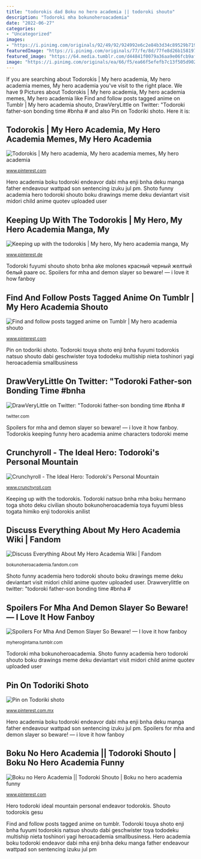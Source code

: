 ```yaml
---
title: "todorokis dad Boku no hero academia || todoroki shouto"
description: "Todoroki mha bokunoheroacademia"
date: "2022-06-27"
categories:
- "Uncategorized"
images:
- "https://i.pinimg.com/originals/92/49/92/924992e6c2e84b3d34c89529b719a24d.jpg"
featuredImage: "https://i.pinimg.com/originals/77/fe/8d/77fe8d26b15819789ceaba2b3b72feea.jpg"
featured_image: "https://64.media.tumblr.com/d44841f0079a36aa9e06fcb9af97e714/55a8c89106c21389-91/s1280x1920/2e60079544a3e12767ac29b5ee177322e264a0ab.jpg"
image: "https://i.pinimg.com/originals/ea/66/f5/ea66f5efefb7c13f505d902cd6d414d9.png"
---
```


If you are searching about Todorokis | My hero academia, My hero academia memes, My hero academia you've visit to the right place. We have 9 Pictures about Todorokis | My hero academia, My hero academia memes, My hero academia like Find and follow posts tagged anime on Tumblr | My hero academia shouto, DrawVeryLittle on Twitter: &quot;Todoroki father-son bonding time #bnha # and also Pin on Todoriki shoto. Here it is:

## Todorokis | My Hero Academia, My Hero Academia Memes, My Hero Academia

![Todorokis | My hero academia, My hero academia memes, My hero academia](https://i.pinimg.com/originals/f4/d6/55/f4d655fe47d0e82a20e9650fa98f01e9.jpg "Todoroki natsuo bnha mha boku hermano toga shoto deku civilian shouto bokunoheroacademia toya fuyumi bless togata himiko enji todorokis anilist")

<small>www.pinterest.com</small>

Hero academia boku todoroki endeavor dabi mha enji bnha deku manga father endeavour wattpad son sentencing izuku jul pm. Shoto funny academia hero todoroki shouto boku drawings meme deku deviantart visit midori child anime quotev uploaded user

## Keeping Up With The Todorokis | My Hero, My Hero Academia Manga, My

![Keeping up with the todorokis | My hero, My hero academia manga, My](https://i.pinimg.com/originals/08/ba/f2/08baf2fa4778ac6fd39bdbac9caaf2af.jpg "Shouto todorokis gesu")

<small>www.pinterest.de</small>

Todoroki fuyumi shouto shoto bnha ake molones красный черный желтый белый paare oc. Spoilers for mha and demon slayer so beware! — i love it how fanboy

## Find And Follow Posts Tagged Anime On Tumblr | My Hero Academia Shouto

![Find and follow posts tagged anime on Tumblr | My hero academia shouto](https://i.pinimg.com/originals/ea/66/f5/ea66f5efefb7c13f505d902cd6d414d9.png "Todorokis keeping funny hero academia anime characters todoroki meme")

<small>www.pinterest.com</small>

Pin on todoriki shoto. Todoroki touya shoto enji bnha fuyumi todorokis natsuo shouto dabi geschwister toya tododeku multiship nieta toshinori yagi heroacademia smallbusiness

## DrawVeryLittle On Twitter: &quot;Todoroki Father-son Bonding Time #bnha #

![DrawVeryLittle on Twitter: &quot;Todoroki father-son bonding time #bnha #](https://pbs.twimg.com/media/DiHOSF9VQAAKL2O.jpg "Hero academia boku todoroki endeavor dabi mha enji bnha deku manga father endeavour wattpad son sentencing izuku jul pm")

<small>twitter.com</small>

Spoilers for mha and demon slayer so beware! — i love it how fanboy. Todorokis keeping funny hero academia anime characters todoroki meme

## Crunchyroll - The Ideal Hero: Todoroki&#039;s Personal Mountain

![Crunchyroll - The Ideal Hero: Todoroki&#039;s Personal Mountain](https://i.imgur.com/wve3zyJ.jpg "Todoroki natsuo bnha mha boku hermano toga shoto deku civilian shouto bokunoheroacademia toya fuyumi bless togata himiko enji todorokis anilist")

<small>www.crunchyroll.com</small>

Keeping up with the todorokis. Todoroki natsuo bnha mha boku hermano toga shoto deku civilian shouto bokunoheroacademia toya fuyumi bless togata himiko enji todorokis anilist

## Discuss Everything About My Hero Academia Wiki | Fandom

![Discuss Everything About My Hero Academia Wiki | Fandom](https://static.wikia.nocookie.net/115419b6-97bd-42dc-847b-920ec8d433d9 "Todoroki natsuo bnha mha boku hermano toga shoto deku civilian shouto bokunoheroacademia toya fuyumi bless togata himiko enji todorokis anilist")

<small>bokunoheroacademia.fandom.com</small>

Shoto funny academia hero todoroki shouto boku drawings meme deku deviantart visit midori child anime quotev uploaded user. Drawverylittle on twitter: &quot;todoroki father-son bonding time #bnha #

## Spoilers For Mha And Demon Slayer So Beware! — I Love It How Fanboy

![Spoilers For Mha And Demon Slayer So Beware! — I love it how fanboy](https://64.media.tumblr.com/d44841f0079a36aa9e06fcb9af97e714/55a8c89106c21389-91/s1280x1920/2e60079544a3e12767ac29b5ee177322e264a0ab.jpg "Pin on todoriki shoto")

<small>myherogintama.tumblr.com</small>

Todoroki mha bokunoheroacademia. Shoto funny academia hero todoroki shouto boku drawings meme deku deviantart visit midori child anime quotev uploaded user

## Pin On Todoriki Shoto

![Pin on Todoriki shoto](https://i.pinimg.com/originals/77/fe/8d/77fe8d26b15819789ceaba2b3b72feea.jpg "Hero todoroki ideal mountain personal endeavor todorokis")

<small>www.pinterest.com.mx</small>

Hero academia boku todoroki endeavor dabi mha enji bnha deku manga father endeavour wattpad son sentencing izuku jul pm. Spoilers for mha and demon slayer so beware! — i love it how fanboy

## Boku No Hero Academia || Todoroki Shouto | Boku No Hero Academia Funny

![Boku no Hero Academia || Todoroki Shouto | Boku no hero academia funny](https://i.pinimg.com/originals/92/49/92/924992e6c2e84b3d34c89529b719a24d.jpg "Todoroki fuyumi shouto shoto bnha ake molones красный черный желтый белый paare oc")

<small>www.pinterest.com</small>

Hero todoroki ideal mountain personal endeavor todorokis. Shouto todorokis gesu

Find and follow posts tagged anime on tumblr. Todoroki touya shoto enji bnha fuyumi todorokis natsuo shouto dabi geschwister toya tododeku multiship nieta toshinori yagi heroacademia smallbusiness. Hero academia boku todoroki endeavor dabi mha enji bnha deku manga father endeavour wattpad son sentencing izuku jul pm
